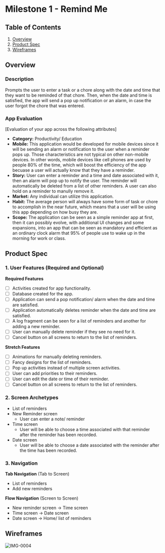 # Milestone 1 - Remind Me

## Table of Contents

1. [Overview](#Overview)
1. [Product Spec](#Product-Spec)
1. [Wireframes](#Wireframes)

## Overview

### Description

Prompts the user to enter a task or a chore along with the date and time that they want to be reminded of that chore. Then, when the date and time is satisfied, the app will send a pop up notification or an alarm, in case the user forgot the chore that was entered. 

### App Evaluation

[Evaluation of your app across the following attributes]
- **Category:** Productivity/ Education
- **Mobile:** This application would be developed for mobile devices since it will be sending an alarm or notification to the user when a reminder pops up. Those characteristics are not typical on other non-mobile devices. In other words, mobile devices like cell phones are used by people 80% of the time, which will boost the efficiency of the app becuase a user will actually know that they have a reminder.
- **Story:** User can enter a reminder and a time and date associated with it, then an alarm will pop up to notify the user. The reminder will automatically be deleted from a list of other reminders. A user can also hold on a reminder to manully remove it.
- **Market:** Any individual can utilize this application.
- **Habit:** The average person will always have some form of task or chore to accomplish in the near future, which means that a user will be using this app depending on how busy they are. 
- **Scope:** The application can be seen as a simple reminder app at first, then it can possibly evolve, with additional UI changes and some expansions, into an app that can be seen as mandatory and efficient as an ordinary clock alarm that 95% of people use to wake up in the morning for work or class.

## Product Spec

### 1. User Features (Required and Optional)

**Required Features**

* [ ] Activities created for app functionality.
* [ ] Database created for the app.
* [ ] Application can send a pop notification/ alarm when the date and time are satisfied.
* [ ] Application automatically deletes reminder when the date and time are satisfied.
* [ ] A log fragment can be seen for a list of reminders and another for adding a new reminder.
* [ ] User can manually delete reminder if they see no need for it.
* [ ] Cancel button on all screens to return to the list of reminders.

**Stretch Features**

* [ ] Animations for manually deleting reminders.
* [ ] Fancy designs for the list of reminders.
* [ ] Pop up activities instead of multiple screen activities.
* [ ] User can add priorities to their reminders.
* [ ] User can edit the date or time of their reminder.
* [ ] Cancel button on all screens to return to the list of reminders.

### 2. Screen Archetypes

- List of reminders
- New Reminder screen
  - User can enter a note/ reminder
- Time screen
  - User will be able to choose a time associated with that reminder after the reminder has been recorded.
- Date screen
  - User will be able to choose a date associated with the reminder after the time has been recorded.

### 3. Navigation

**Tab Navigation** (Tab to Screen)

* List of reminders
* Add new reminders

**Flow Navigation** (Screen to Screen)

- New reminder screen -> Time screen
- Time screen -> Date screen
- Date screen -> Home/ list of reminders


## Wireframes
![IMG-0004](https://user-images.githubusercontent.com/111332329/194975566-d8705d03-fec4-4bb0-b33e-dbb3d71e0f22.jpg)


